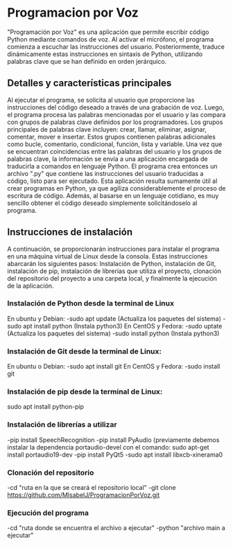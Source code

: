 # Programacion por Voz

"Programación por Voz" es una aplicación que permite escribir código Python mediante comandos de voz. Al activar el micrófono, el programa comienza a escuchar las instrucciones del usuario. Posteriormente, traduce dinámicamente estas instrucciones en sintaxis de Python, utilizando palabras clave que se han definido en orden jerárquico.

## Detalles y características principales

Al ejecutar el programa, se solicita al usuario que proporcione las instrucciones del código deseado a través de una grabación de voz. Luego, el programa procesa las palabras mencionadas por el usuario y las compara con grupos de palabras clave definidos por los programadores. Los grupos principales de palabras clave incluyen: crear, llamar, eliminar, asignar, comentar, mover e insertar. Estos grupos contienen palabras adicionales como bucle, comentario, condicional, función, lista y variable.
Una vez que se encuentran coincidencias entre las palabras del usuario y los grupos de palabras clave, la información se envía a una aplicación encargada de traducirla a comandos en lenguaje Python. El programa crea entonces un archivo ".py" que contiene las instrucciones del usuario traducidas a código, listo para ser ejecutado.
Esta aplicación resulta sumamente útil al crear programas en Python, ya que agiliza considerablemente el proceso de escritura de código. Además, al basarse en un lenguaje cotidiano, es muy sencillo obtener el código deseado simplemente solicitándoselo al programa.

## Instrucciones de instalación

A continuación, se proporcionarán instrucciones para instalar el programa en una máquina virtual de Linux desde la consola. Estas instrucciones abarcarán los siguientes pasos: Instalación de Python, instalación de Git, instalación de pip, instalación de librerías que utiliza el proyecto, clonación del repositorio del proyecto a una carpeta local, y finalmente la ejecución de la aplicación.

### Instalación de Python desde la terminal de Linux
En ubuntu y Debian:
	-sudo apt update (Actualiza los paquetes del sistema)
	-sudo apt install python (Instala python3)
En CentOS y Fedora:
	-sudo <dnf o yum> uptate (Actualiza los paquetes del sistema)
	-sudo <dnf o yum> install python (Instala python3)

### Instalación de Git desde la terminal de Linux:
En ubuntu o Debian:
	-sudo apt install git
En CentOS y Fedora:
	-sudo <dnf o yum> install git

### Instalación de pip desde la terminal de Linux:
sudo apt install python-pip

### Instalación de librerías a utilizar
-pip install SpeechRecognition
-pip install PyAudio (previamente debemos instalar la dependencia portaudio-devel con el comando: sudo apt-get install portaudio19-dev
-pip install PyQt5
-sudo apt install libxcb-xinerama0	

### Clonación del repositorio
-cd "ruta en la que se creará el repositorio local"
-git clone https://github.com/MIsabelJ/ProgramacionPorVoz.git

### Ejecución del programa
-cd "ruta donde se encuentra el archivo a ejecutar"
-python "archivo main a ejecutar"
